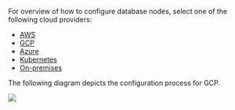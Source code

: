 <!---
title: Configure YugabyteDB Anywhere on GCP
headerTitle: Overview
linkTitle: Overview
description: Configure YugabyteDB Anywhere on Google Cloud Platform
headcontent: Configure YugabyteDB Anywhere on GCP
menu:
  preview_yugabyte-platform:
    identifier: configure-2-gcp
    parent: configure-yugabyte-platform
    weight: 5
type: docs
private: true
--->

For overview of how to configure database nodes, select one of the following cloud providers:

<ul class="nav nav-tabs-alt nav-tabs-yb">

  <li>
    <a href="../aws/" class="nav-link">
      <i class="fa-brands fa-aws"></i>
      AWS
    </a>
  </li>

  <li>
    <a href="../gcp/" class="nav-link active">
      <i class="fa-brands fa-google" aria-hidden="true"></i>
      GCP
    </a>
  </li>

  <li>
    <a href="../azure/" class="nav-link">
      <i class="fa-brands fa-windows" aria-hidden="true"></i>
      Azure
    </a>
  </li>

  <li>
    <a href="../kubernetes/" class="nav-link">
      <i class="fa-regular fa-dharmachakra" aria-hidden="true"></i>
      Kubernetes
    </a>
  </li>

  <li>
    <a href="../onprem/" class="nav-link">
      <i class="fa-solid fa-building"></i>
      On-premises
    </a>
  </li>

</ul>

The following diagram depicts the configuration process for GCP.

<div class="image-with-map">
<img src="/images/ee/flowchart/yb-configure-gcp.png" usemap="#image-map">

<map name="image-map">
    <area alt="Create admin user" title="Create admin user" href="../../create-admin-user/" coords="284,257,617,317" shape="rect" style=" width: 38%; height: 6%; top: 27%; left: 31%; ">
    <area alt="Configure GCP provider" title="Configure GCP provider" href="../../set-up-cloud-provider/gcp/" coords="249,369,647,423" shape="rect" style="width: 46%; height: 7%; top: 38%; left: 27%; ">
    <area alt="GCP provider pre reqs" title="GCP provider pre reqs" href="../../set-up-cloud-provider/gcp/#prerequisites" coords="223,476,675,653" shape="rect" style="width: 50%; height: 19%; top: 49%; left: 25%; ">
    <area alt="configure GCP" title="configure GCP" href="../../set-up-cloud-provider/gcp/#configure-gcp" coords="305,703,601,791" shape="rect" style="width: 34%; height: 10%; top: 73%; left: 33%; ">
</map>
</div>
